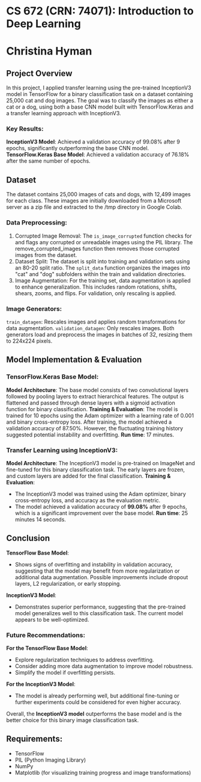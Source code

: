 # CS 672 (CRN: 74071): Introduction to Deep Learning
# Christina Hyman
## Project Overview
In this project, I applied transfer learning using the pre-trained InceptionV3 model in TensorFlow for a binary classification task on a dataset containing 25,000 cat and dog images. The goal was to classify the images as either a cat or a dog, using both a base CNN model built with TensorFlow.Keras and a transfer learning approach with InceptionV3.

### Key Results:
**InceptionV3 Model**: Achieved a validation accuracy of 99.08% after 9 epochs, significantly outperforming the base CNN model.
**TensorFlow.Keras Base Model**: Achieved a validation accuracy of 76.18% after the same number of epochs.

## Dataset
The dataset contains 25,000 images of cats and dogs, with 12,499 images for each class. These images are initially downloaded from a Microsoft server as a zip file and extracted to the /tmp directory in Google Colab.

### Data Preprocessing:
1. Corrupted Image Removal: The `is_image_corrupted` function checks for and flags any corrupted or unreadable images using the PIL library. The remove_corrupted_images function then removes those corrupted images from the dataset.
2. Dataset Split: The dataset is split into training and validation sets using an 80-20 split ratio. The `split_data` function organizes the images into "cat" and "dog" subfolders within the train and validation directories.
3. Image Augmentation: For the training set, data augmentation is applied to enhance generalization. This includes random rotations, shifts, shears, zooms, and flips. For validation, only rescaling is applied.

### Image Generators:
`train_datagen`: Rescales images and applies random transformations for data augmentation.
`validation_datagen`: Only rescales images. Both generators load and preprocess the images in batches of 32, resizing them to 224x224 pixels.

## Model Implementation & Evaluation

### TensorFlow.Keras Base Model:
**Model Architecture**:
The base model consists of two convolutional layers followed by pooling layers to extract hierarchical features. The output is flattened and passed through dense layers with a sigmoid activation function for binary classification.
**Training & Evaluation**:
The model is trained for 10 epochs using the Adam optimizer with a learning rate of 0.001 and binary cross-entropy loss.
After training, the model achieved a validation accuracy of 87.50%. However, the fluctuating training history suggested potential instability and overfitting.
**Run time**: 17 minutes.

### Transfer Learning using InceptionV3:
**Model Architecture**:
The InceptionV3 model is pre-trained on ImageNet and fine-tuned for this binary classification task. The early layers are frozen, and custom layers are added for the final classification.
**Training & Evaluation**:
* The InceptionV3 model was trained using the Adam optimizer, binary cross-entropy loss, and accuracy as the evaluation metric.
* The model achieved a validation accuracy of **99.08%** after 9 epochs, which is a significant improvement over the base model.
**Run time**: 25 minutes 14 seconds.

## Conclusion

**TensorFlow Base Model**:
* Shows signs of overfitting and instability in validation accuracy, suggesting that the model may benefit from more regularization or additional data augmentation. Possible improvements include dropout layers, L2 regularization, or early stopping.

**InceptionV3 Model**:
* Demonstrates superior performance, suggesting that the pre-trained model generalizes well to this classification task. The current model appears to be well-optimized.

### Future Recommendations:
**For the TensorFlow Base Model**:
* Explore regularization techniques to address overfitting.
* Consider adding more data augmentation to improve model robustness.
* Simplify the model if overfitting persists.

**For the InceptionV3 Model**:
* The model is already performing well, but additional fine-tuning or further experiments could be considered for even higher accuracy.

Overall, the **InceptionV3 model** outperforms the base model and is the better choice for this binary image classification task.

## Requirements:
* TensorFlow
* PIL (Python Imaging Library)
* NumPy
* Matplotlib (for visualizing training progress and image transformations)
